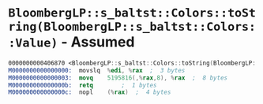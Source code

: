 # `BloombergLP::s_baltst::Colors::toString(BloombergLP::s_baltst::Colors::Value)` - Assumed

```nasm
0000000000406870 <BloombergLP::s_baltst::Colors::toString(BloombergLP::s_baltst::Colors::Value)>:
M0000000000000000:	movslq	%edi, %rax	;  3 bytes
M0000000000000003:	movq	5195816(,%rax,8), %rax	;  8 bytes
M000000000000000b:	retq		;  1 bytes
M000000000000000c:	nopl	(%rax)	;  4 bytes
```

